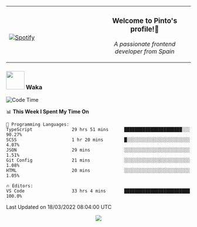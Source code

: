<table width="100%" align="center"> 
  <tr>
  <td width="50%">
      
&nbsp; <br> [![Spotify](https://novatorem-zeta-rust.vercel.app/api/spotify)](https://open.spotify.com/user/novatorem-zeta-rust)

  </td>
  <td width="50%">
    <h3 align="center">Welcome to Pinto's profile!👋</h3>
    <p align="center"><em>A passionate frontend developer from Spain</em></p>
  </td>
  </table>

### <img src="https://media.giphy.com/media/VgCDAzcKvsR6OM0uWg/giphy.gif" width="50"> Waka

  <!--START_SECTION:waka-->
![Code Time](http://img.shields.io/badge/Code%20Time-160%20hrs%207%20mins-blue)

📊 **This Week I Spent My Time On** 

```text
💬 Programming Languages: 
TypeScript               29 hrs 51 mins      ██████████████████████░░░   90.27% 
SCSS                     1 hr 20 mins        █░░░░░░░░░░░░░░░░░░░░░░░░   4.07% 
JSON                     29 mins             ░░░░░░░░░░░░░░░░░░░░░░░░░   1.51% 
Git Config               21 mins             ░░░░░░░░░░░░░░░░░░░░░░░░░   1.08% 
HTML                     20 mins             ░░░░░░░░░░░░░░░░░░░░░░░░░   1.05%

🔥 Editors: 
VS Code                  33 hrs 4 mins       █████████████████████████   100.0%

```


 Last Updated on 18/03/2022 08:04:00 UTC
<!--END_SECTION:waka-->

<div align="center">
<img src="https://github-readme-stats-gilt-tau.vercel.app/api/top-langs/?username=pinto-hub&layout=compact&theme=dracula" />
</div>
